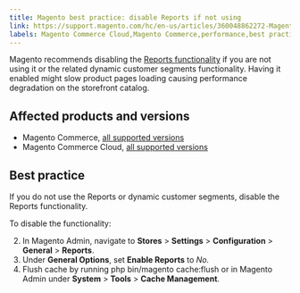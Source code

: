 ```yaml
---
title: Magento best practice: disable Reports if not using
link: https://support.magento.com/hc/en-us/articles/360048862272-Magento-best-practice-disable-Reports-if-not-using
labels: Magento Commerce Cloud,Magento Commerce,performance,best practices,2.3.x,2.4.0,2.4.x,reports
---
```


Magento recommends disabling the [Reports functionality](https://docs.magento.com/user-guide/configuration/general/reports.html) if you are not using it or the related dynamic customer segments functionality. Having it enabled might slow product pages loading causing performance degradation on the storefront catalog.

 Affected products and versions
------------------------------

 
 * Magento Commerce, [all supported versions](https://magento.com/sites/default/files/magento-software-lifecycle-policy.pdf) 
 * Magento Commerce Cloud, [all supported versions](https://magento.com/sites/default/files/magento-software-lifecycle-policy.pdf) 
 
 Best practice
-------------

 If you do not use the Reports or dynamic customer segments, disable the Reports functionality.

 To disable the functionality:

 
 2. In Magento Admin, navigate to **Stores** > **Settings** > **Configuration** > **General** > **Reports**.
 4. Under **General Options**, set **Enable Reports** to *No.* 
 6. Flush cache by running php bin/magento cache:flush or in Magento Admin under **System** > **Tools** > **Cache Management**.
 
